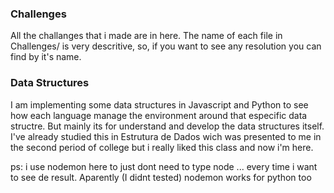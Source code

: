 ### Challenges

All the challanges that i made are in here.
The name of each file in Challenges/ is very descritive, so, if you want to see any resolution you can find by it's name.


### Data Structures

I am implementing some data structures in Javascript and Python to see how each language manage the environment around that especific data structre. But mainly its for understand and develop the data structures itself. I've already studied this in Estrutura de Dados wich was presented to me in the second period of college but i really liked this class and now i'm here.



ps: i use nodemon here to just dont need to type node ... every time i want to see de result. Aparently (I didnt tested) nodemon works for python too
